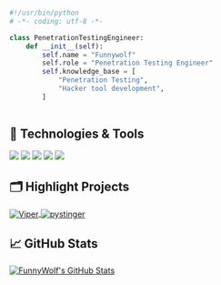 
```python

#!/usr/bin/python
# -*- coding: utf-8 -*-

class PenetrationTestingEngineer:
    def __init__(self):
        self.name = "Funnywolf"
        self.role = "Penetration Testing Engineer"
        self.knowledge_base = [
            "Penetration Testing",
            "Hacker tool development",
        ]
        
```


## 🔧 Technologies & Tools

![](https://img.shields.io/badge/Code-Python-informational?style=flat&logo=python&logoColor=white&color=6aa6f8)
![](https://img.shields.io/badge/Code-JavaScript-informational?style=flat&logo=javascript&logoColor=white&color=6aa6f8)
![](https://img.shields.io/badge/Code-Ruby-informational?style=flat&logo=ruby&logoColor=white&color=6aa6f8)
![](https://img.shields.io/badge/Code-React-informational?style=flat&logo=react&logoColor=white&color=6aa6f8)
![](https://img.shields.io/badge/Tools-Docker-informational?style=flat&logo=docker&logoColor=white&color=6aa6f8)


## 🗂️ Highlight Projects
<a href="https://github.com/FunnyWolf/Viper">
  <img align="center" src="https://github-readme-stats.vercel.app/api/pin/?username=FunnyWolf&repo=Viper&show_icons=true&line_height=27&title_color=6aa6f8&text_color=8a919a&icon_color=6aa6f8&bg_color=0e1116" alt="Viper" />
</a>

<a href="https://github.com/FunnyWolf/pystinger">
  <img align="center" src="https://github-readme-stats.vercel.app/api/pin/?username=FunnyWolf&repo=pystinger&show_icons=true&line_height=27&title_color=6aa6f8&text_color=8a919a&icon_color=6aa6f8&bg_color=0e1116" alt="pystinger" />
</a>


## &#x1f4c8; GitHub Stats
<a href="https://github.com/FunnyWolf/Funnywolf">
  <img align="center" src="https://github-readme-stats.vercel.app/api?username=FunnyWolf&show_icons=true&line_height=27&count_private=true&title_color=6aa6f8&text_color=8a919a&icon_color=6aa6f8&bg_color=0e1116" alt="FunnyWolf's GitHub Stats" />
</a>
